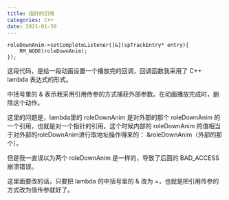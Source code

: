 ```yaml
---
title: 指针的引用
categories: C++
date: 2021-01-30
---
```


```
roleDownAnim->setCompleteListener([&](spTrackEntry* entry){
    RM_NODE(roleDownAnim);
});
```

这段代码，是给一段动画设置一个播放完的回调，回调函数我采用了 C++ lambda 表达式的形式。

中括号里的 & 表示我采用引用传参的方式捕获外部参数。在动画播放完成时，删除这个动作。

这里的问题是，lambda里的 roleDownAnim 是对外部的那个 roleDownAnim 的一个引用，也就是对一个指针的引用。这个时候内部的 roleDownAnim 的值相当于对外部的roleDownAnim进行取地址操作得来的： &roleDownAnim（外部的那个）。

但是我一直误以为两个 roleDownAnim 是一样的，导致了后面的 BAD_ACCESS 崩溃错误。

这里面要改的话，只要把 lambda 的中括号里的 & 改为 =，也就是把引用传参的方式改为值传参就好了。
